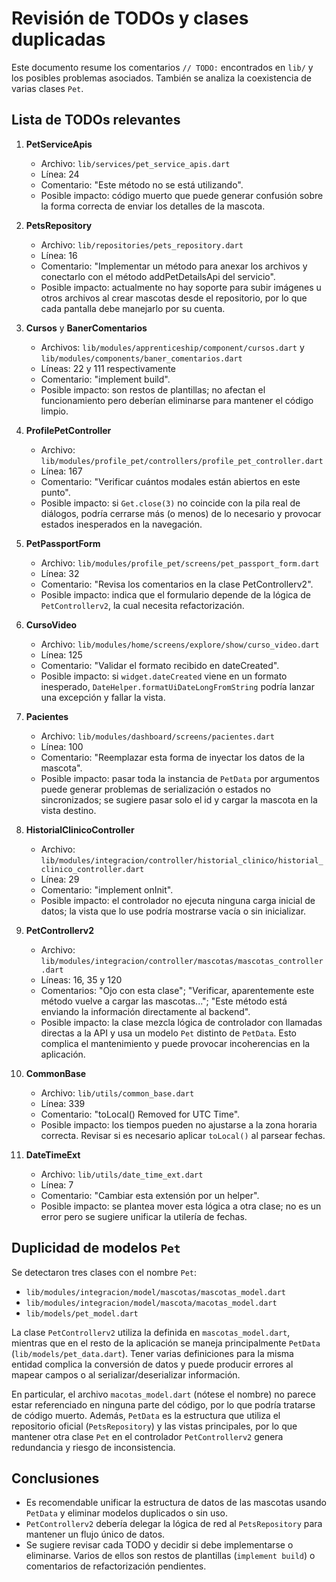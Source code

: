# Revisión de TODOs y clases duplicadas

Este documento resume los comentarios `// TODO:` encontrados en `lib/` y los posibles problemas asociados. También se analiza la coexistencia de varias clases `Pet`.

## Lista de TODOs relevantes

1. **PetServiceApis**
   - Archivo: `lib/services/pet_service_apis.dart`
   - Línea: 24
   - Comentario: "Este método no se está utilizando".
   - Posible impacto: código muerto que puede generar confusión sobre la forma correcta de enviar los detalles de la mascota.

2. **PetsRepository**
   - Archivo: `lib/repositories/pets_repository.dart`
   - Línea: 16
   - Comentario: "Implementar un método para anexar los archivos y conectarlo con el método addPetDetailsApi del servicio".
   - Posible impacto: actualmente no hay soporte para subir imágenes u otros archivos al crear mascotas desde el repositorio, por lo que cada pantalla debe manejarlo por su cuenta.

3. **Cursos** y **BanerComentarios**
   - Archivos: `lib/modules/apprenticeship/component/cursos.dart` y `lib/modules/components/baner_comentarios.dart`
   - Líneas: 22 y 111 respectivamente
   - Comentario: "implement build".
   - Posible impacto: son restos de plantillas; no afectan el funcionamiento pero deberían eliminarse para mantener el código limpio.

4. **ProfilePetController**
   - Archivo: `lib/modules/profile_pet/controllers/profile_pet_controller.dart`
   - Línea: 167
   - Comentario: "Verificar cuántos modales están abiertos en este punto".
   - Posible impacto: si `Get.close(3)` no coincide con la pila real de diálogos, podría cerrarse más (o menos) de lo necesario y provocar estados inesperados en la navegación.

5. **PetPassportForm**
   - Archivo: `lib/modules/profile_pet/screens/pet_passport_form.dart`
   - Línea: 32
   - Comentario: "Revisa los comentarios en la clase PetControllerv2".
   - Posible impacto: indica que el formulario depende de la lógica de `PetControllerv2`, la cual necesita refactorización.

6. **CursoVideo**
   - Archivo: `lib/modules/home/screens/explore/show/curso_video.dart`
   - Línea: 125
   - Comentario: "Validar el formato recibido en dateCreated".
   - Posible impacto: si `widget.dateCreated` viene en un formato inesperado, `DateHelper.formatUiDateLongFromString` podría lanzar una excepción y fallar la vista.

7. **Pacientes**
   - Archivo: `lib/modules/dashboard/screens/pacientes.dart`
   - Línea: 100
   - Comentario: "Reemplazar esta forma de inyectar los datos de la mascota".
   - Posible impacto: pasar toda la instancia de `PetData` por argumentos puede generar problemas de serialización o estados no sincronizados; se sugiere pasar solo el id y cargar la mascota en la vista destino.

8. **HistorialClinicoController**
   - Archivo: `lib/modules/integracion/controller/historial_clinico/historial_clinico_controller.dart`
   - Línea: 29
   - Comentario: "implement onInit".
   - Posible impacto: el controlador no ejecuta ninguna carga inicial de datos; la vista que lo use podría mostrarse vacía o sin inicializar.

9. **PetControllerv2**
   - Archivo: `lib/modules/integracion/controller/mascotas/mascotas_controller.dart`
   - Líneas: 16, 35 y 120
   - Comentarios: "Ojo con esta clase"; "Verificar, aparentemente este método vuelve a cargar las mascotas..."; "Este método está enviando la información directamente al backend".
   - Posible impacto: la clase mezcla lógica de controlador con llamadas directas a la API y usa un modelo `Pet` distinto de `PetData`. Esto complica el mantenimiento y puede provocar incoherencias en la aplicación.

10. **CommonBase**
    - Archivo: `lib/utils/common_base.dart`
    - Línea: 339
    - Comentario: "toLocal() Removed for UTC Time".
    - Posible impacto: los tiempos pueden no ajustarse a la zona horaria correcta. Revisar si es necesario aplicar `toLocal()` al parsear fechas.

11. **DateTimeExt**
    - Archivo: `lib/utils/date_time_ext.dart`
    - Línea: 7
    - Comentario: "Cambiar esta extensión por un helper".
    - Posible impacto: se plantea mover esta lógica a otra clase; no es un error pero se sugiere unificar la utilería de fechas.

## Duplicidad de modelos `Pet`

Se detectaron tres clases con el nombre `Pet`:

- `lib/modules/integracion/model/mascotas/mascotas_model.dart`
- `lib/modules/integracion/model/mascota/macotas_model.dart`
- `lib/models/pet_model.dart`

La clase `PetControllerv2` utiliza la definida en `mascotas_model.dart`, mientras que en el resto de la aplicación se maneja principalmente `PetData` (`lib/models/pet_data.dart`). Tener varias definiciones para la misma entidad complica la conversión de datos y puede producir errores al mapear campos o al serializar/deserializar información.

En particular, el archivo `macotas_model.dart` (nótese el nombre) no parece estar referenciado en ninguna parte del código, por lo que podría tratarse de código muerto. Además, `PetData` es la estructura que utiliza el repositorio oficial (`PetsRepository`) y las vistas principales, por lo que mantener otra clase `Pet` en el controlador `PetControllerv2` genera redundancia y riesgo de inconsistencia.

## Conclusiones

- Es recomendable unificar la estructura de datos de las mascotas usando `PetData` y eliminar modelos duplicados o sin uso.
- `PetControllerv2` debería delegar la lógica de red al `PetsRepository` para mantener un flujo único de datos.
- Se sugiere revisar cada TODO y decidir si debe implementarse o eliminarse. Varios de ellos son restos de plantillas (`implement build`) o comentarios de refactorización pendientes.


